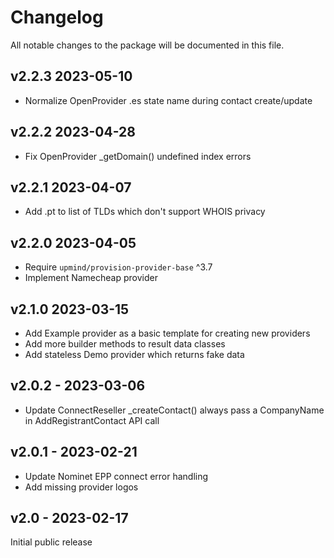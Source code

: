 # Changelog

All notable changes to the package will be documented in this file.

## v2.2.3 2023-05-10

- Normalize OpenProvider .es state name during contact create/update

## v2.2.2 2023-04-28

- Fix OpenProvider _getDomain() undefined index errors

## v2.2.1 2023-04-07

- Add .pt to list of TLDs which don't support WHOIS privacy

## v2.2.0 2023-04-05

- Require `upmind/provision-provider-base` ^3.7
- Implement Namecheap provider

## v2.1.0 2023-03-15

- Add Example provider as a basic template for creating new providers
- Add more builder methods to result data classes
- Add stateless Demo provider which returns fake data

## v2.0.2 - 2023-03-06

- Update ConnectReseller _createContact() always pass a CompanyName in
  AddRegistrantContact API call

## v2.0.1 - 2023-02-21

- Update Nominet EPP connect error handling
- Add missing provider logos

## v2.0 - 2023-02-17

Initial public release
